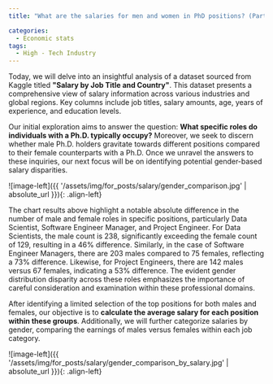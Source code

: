 ```yaml
---
title: "What are the salaries for men and women in PhD positions? (Part 1: Compensation Analytics) "

categories:
  - Economic stats 
tags:
  - High - Tech Industry
---
```



Today, we will delve into an insightful analysis of a dataset sourced from Kaggle titled **"Salary by Job Title and Country"**. This dataset presents a comprehensive view of salary information across various industries and global regions. Key columns include job titles, salary amounts, age, years of experience, and education levels.

Our initial exploration aims to answer the question: **What specific roles do individuals with a Ph.D. typically occupy?** Moreover, we seek to discern whether male Ph.D. holders gravitate towards different positions compared to their female counterparts with a Ph.D. Once we unravel the answers to these inquiries, our next focus will be on identifying potential gender-based salary disparities.

<script src="https://gist.github.com/AnalyticsForPleasure/76fdadc85b25ced9629f4d3d85a80ae8.js"></script>

![image-left]({{ '/assets/img/for_posts/salary/gender_comparison.jpg' | absolute_url }}){: .align-left} 

The chart results above highlight a notable absolute difference in the number of male and female roles in specific positions, particularly Data Scientist, Software Engineer Manager, and Project Engineer. For Data Scientists, the male count is 238, significantly exceeding the female count of 129, resulting in a 46% difference. Similarly, in the case of Software Engineer Managers, there are 203 males compared to 75 females, reflecting a 73% difference. Likewise, for Project Engineers, there are 142 males versus 67 females, indicating a 53% difference. The evident gender distribution disparity across these roles emphasizes the importance of careful consideration and examination within these professional domains.

After identifying a limited selection of the top positions for both males and females, our objective is to **calculate the average salary for each position within these groups**. Additionally, we will further categorize salaries by gender, comparing the earnings of males versus females within each job category.


<script src="https://gist.github.com/AnalyticsForPleasure/28eff3f4fb3b6205e15eec2cd7de8e20.js"></script>

![image-left]({{ '/assets/img/for_posts/salary/gender_comparison_by_salary.jpg' | absolute_url }}){: .align-left} 